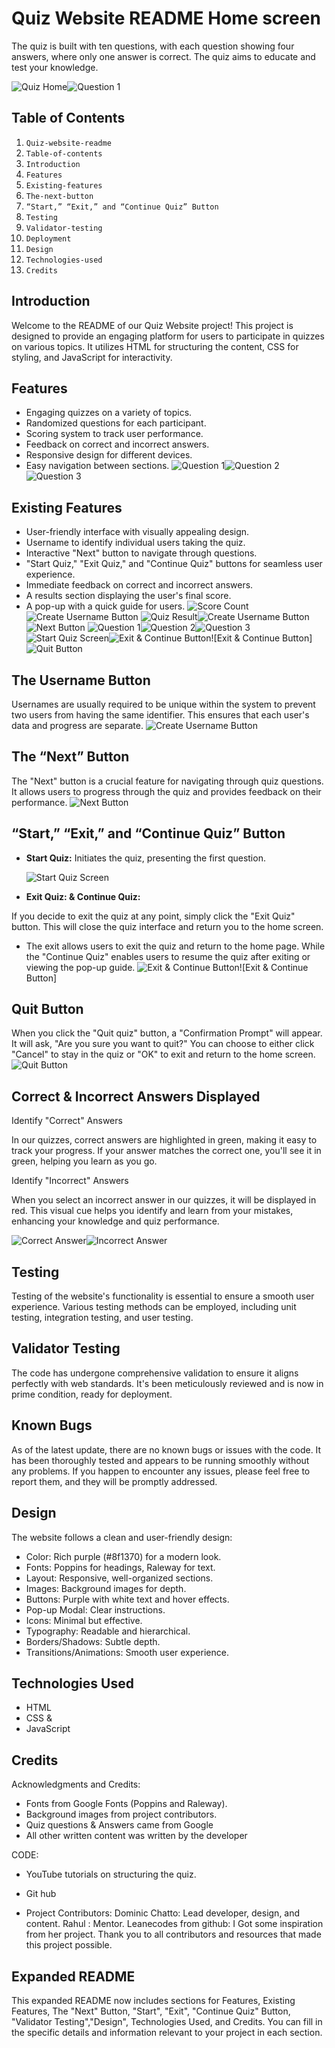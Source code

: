 # Quiz Website README Home screen

The quiz is built with ten questions, with each question showing four answers, where only one answer is correct. The quiz aims to educate and test your knowledge.

![Quiz Home](./images/Quiz-Home-screen.png)![Question 1](./images/Question-1-quiz.png)

## Table of Contents

1. `Quiz-website-readme`
2. `Table-of-contents`
3. `Introduction`
4. `Features`
5. `Existing-features`
6. `The-next-button`
7. `“Start,” “Exit,” and “Continue Quiz” Button`
8. `Testing`
9. `Validator-testing`
10. `Deployment`
11. `Design`
12. `Technologies-used`
13. `Credits`

## Introduction

Welcome to the README of our Quiz Website project! This project is designed to provide an engaging platform for users to participate in quizzes on various topics. It utilizes HTML for structuring the content, CSS for styling, and JavaScript for interactivity.

## Features

- Engaging quizzes on a variety of topics.
- Randomized questions for each participant.
- Scoring system to track user performance.
- Feedback on correct and incorrect answers.
- Responsive design for different devices.
- Easy navigation between sections.
  ![Question 1](./images/Question-1-quiz.png)![Question 2](./images/Question-2-quiz.png)![Question 3](./images/Question-3-quiz.png)

## Existing Features

- User-friendly interface with visually appealing design.
- Username to identify individual users taking the quiz.
- Interactive "Next" button to navigate through questions.
- "Start Quiz," "Exit Quiz," and "Continue Quiz" buttons for seamless user experience.
- Immediate feedback on correct and incorrect answers.
- A results section displaying the user's final score.
- A pop-up with a quick guide for users.
  ![Score Count](./images/Score-Count-quiz.png)![Create Username Button](./images/create-username-button.png)
  ![Quiz Result](./images/Quiz-result.png)![Create Username Button](./images/create-username-button.png)![Next Button](./images/Next-Button.png)
  ![Question 1](./images/Question-1-quiz.png)![Question 2](./images/Question-2-quiz.png)![Question 3](./images/Question-3-quiz.png)![Start Quiz Screen](./images/Start-quiz-screen.png)![Exit & Continue Button](./images/Exit%20%26%20Continue-Button.png)![Exit & Continue Button]![Quit Button](./images/Quit-quiz-button.png)

## The Username Button

Usernames are usually required to be unique within the system to prevent two users from having the same identifier. This ensures that each user's data and progress are separate.
![Create Username Button](./images/create-username-button.png)

## The “Next” Button

The "Next" button is a crucial feature for navigating through quiz questions. It allows users to progress through the quiz and provides feedback on their performance.
![Next Button](./images/Next-Button.png)

## “Start,” “Exit,” and “Continue Quiz” Button

- **Start Quiz:** Initiates the quiz, presenting the first question.

  ![Start Quiz Screen](./images/Start-quiz-screen.png)

- **Exit Quiz: & Continue Quiz:**

If you decide to exit the quiz at any point, simply click the "Exit Quiz" button. This will close the quiz interface and return you to the home screen.

- The exit allows users to exit the quiz and return to the home page. While the "Continue Quiz" enables users to resume the quiz after exiting or viewing the pop-up guide.
  ![Exit & Continue Button](./images/Exit%20%26%20Continue-Button.png)![Exit & Continue Button]

## Quit Button

When you click the "Quit quiz" button, a "Confirmation Prompt" will appear. It will ask, "Are you sure you want to quit?" You can choose to either click "Cancel" to stay in the quiz or "OK" to exit and return to the home screen.
![Quit Button](./images/Quit-quiz-button.png)

## Correct & Incorrect Answers Displayed

Identify "Correct" Answers

In our quizzes, correct answers are highlighted in green, making it easy to track your progress. If your answer matches the correct one, you'll see it in green, helping you learn as you go.

Identify "Incorrect" Answers

When you select an incorrect answer in our quizzes, it will be displayed in red. This visual cue helps you identify and learn from your mistakes, enhancing your knowledge and quiz performance.

![Correct Answer](./images/Correct-answer-green-color.png)![Incorrect Answer](./images/Incorrect-answer-red-color.png)

## Testing

Testing of the website's functionality is essential to ensure a smooth user experience. Various testing methods can be employed, including unit testing, integration testing, and user testing.

## Validator Testing

The code has undergone comprehensive validation to ensure it aligns perfectly with web standards. It's been meticulously reviewed and is now in prime condition, ready for deployment.

## Known Bugs

As of the latest update, there are no known bugs or issues with the code. It has been thoroughly tested and appears to be running smoothly without any problems. If you happen to encounter any issues, please feel free to report them, and they will be promptly addressed.

## Design

The website follows a clean and user-friendly design:

- Color: Rich purple (#8f1370) for a modern look.
- Fonts: Poppins for headings, Raleway for text.
- Layout: Responsive, well-organized sections.
- Images: Background images for depth.
- Buttons: Purple with white text and hover effects.
- Pop-up Modal: Clear instructions.
- Icons: Minimal but effective.
- Typography: Readable and hierarchical.
- Borders/Shadows: Subtle depth.
- Transitions/Animations: Smooth user experience.

## Technologies Used

- HTML
- CSS &
- JavaScript

## Credits

Acknowledgments and Credits:

- Fonts from Google Fonts (Poppins and Raleway).
- Background images from project contributors.
- Quiz questions & Answers came from Google
- All other written content was written by the developer

CODE:

- YouTube tutorials on structuring the quiz.
- Git hub

- Project Contributors:
  Dominic Chatto: Lead developer, design, and content.
  Rahul : Mentor.
  Leanecodes from github: I Got some inspiration from her project.
  Thank you to all contributors and resources that made this project possible.

## Expanded README

This expanded README now includes sections for Features, Existing Features, The "Next" Button, "Start", "Exit", "Continue Quiz" Button, "Validator Testing","Design", Technologies Used, and Credits. You can fill in the specific details and information relevant to your project in each section.
